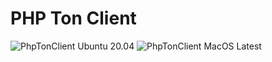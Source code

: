 # PHP Ton Client
 
![PhpTonClient Ubuntu 20.04](https://github.com/extraton/php-ton-client/workflows/PhpTonClient%20Ubuntu%2020.04/badge.svg)
![PhpTonClient MacOS Latest](https://github.com/extraton/php-ton-client/workflows/PhpTonClient%20MacOS%20Latest/badge.svg)
